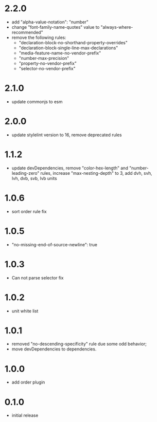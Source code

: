# 2.2.0
- add "alpha-value-notation": "number"
- change "font-family-name-quotes" value to "always-where-recommended"
- remove the following rules:
  - "declaration-block-no-shorthand-property-overrides"
  - "declaration-block-single-line-max-declarations"
  - "media-feature-name-no-vendor-prefix"
  - "number-max-precision"
  - "property-no-vendor-prefix"
  - "selector-no-vendor-prefix"
# 2.1.0
- update commonjs to esm
# 2.0.0
- update stylelint version to 16, remove deprecated rules
# 1.1.2
- update devDependencies, remove "color-hex-length" and "number-leading-zero" rules, increase "max-nesting-depth" to 3, add dvh, svh, lvh, dvb, svb, lvb units
# 1.0.6
- sort order rule fix
# 1.0.5
- "no-missing-end-of-source-newline": true
# 1.0.3
- Can not parse selector fix
# 1.0.2
- unit white list
# 1.0.1
- removed "no-descending-specificity" rule due some odd behavior;
- move devDependencies to dependencies.
# 1.0.0
- add order plugin
# 0.1.0
- initial release
